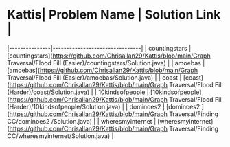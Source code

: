# Kattis| Problem Name | Solution Link |
|---------------|--------------------------------|
| countingstars | [countingstars](https://github.com/Chrisallan29/Kattis/blob/main/Graph Traversal/Flood Fill (Easier)/countingstars/Solution.java) |
| amoebas | [amoebas](https://github.com/Chrisallan29/Kattis/blob/main/Graph Traversal/Flood Fill (Easier)/amoebas/Solution.java) |
| coast | [coast](https://github.com/Chrisallan29/Kattis/blob/main/Graph Traversal/Flood Fill (Harder)/coast/Solution.java) |
| 10kindsofpeople | [10kindsofpeople](https://github.com/Chrisallan29/Kattis/blob/main/Graph Traversal/Flood Fill (Harder)/10kindsofpeople/Solution.java) |
| dominoes2  | [dominoes2 ](https://github.com/Chrisallan29/Kattis/blob/main/Graph Traversal/Finding CC/dominoes2 /Solution.java) |
| wheresmyinternet | [wheresmyinternet](https://github.com/Chrisallan29/Kattis/blob/main/Graph Traversal/Finding CC/wheresmyinternet/Solution.java) |
